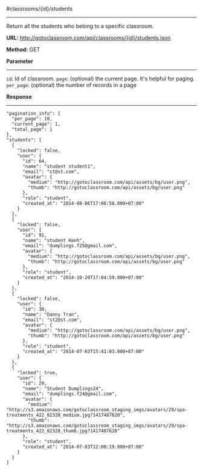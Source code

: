 #classrooms/{id}/students

----------
Return all the students who belong to a specific classroom.

**URL:** http://gotoclassroom.com/api/classrooms/{id}/students.json

**Method:**  GET

**Parameter**

----------
 `id`: Id of classroom.
`page`: (optional) the current page. It's helpful for paging.
`per_page`: (optional) the number of records in a page



**Response**

---------

    "pagination_info": {
      "per_page": 10,
      "current_page": 1,
      "total_page": 1
    },
    "students": [
      {
        "locked": false,
        "user": {
          "id": 64,
          "name": "student student1",
          "email": "st@st.com",
          "avatar": {
            "medium": "http://gotoclassroom.com/api/assets/bg/user.png",
            "thumb": "http://gotoclassroom.com/api/assets/bg/user.png"
          },
          "role": "student",
          "created_at": "2014-08-06T17:06:58.000+07:00"
        }
      },
      {
        "locked": false,
        "user": {
          "id": 91,
          "name": "student Hanh",
          "email": "dumplings.f25@gmail.com",
          "avatar": {
            "medium": "http://gotoclassroom.com/api/assets/bg/user.png",
            "thumb": "http://gotoclassroom.com/api/assets/bg/user.png"
          },
          "role": "student",
          "created_at": "2014-10-20T17:04:59.000+07:00"
        }
      },
      {
        "locked": false,
        "user": {
          "id": 30,
          "name": "Danny Tran",
          "email": "st2@st.com",
          "avatar": {
            "medium": "http://gotoclassroom.com/api/assets/bg/user.png",
            "thumb": "http://gotoclassroom.com/api/assets/bg/user.png"
          },
          "role": "student",
          "created_at": "2014-07-03T15:41:03.000+07:00"
        }
      },
      {
        "locked": true,
        "user": {
          "id": 29,
          "name": "Student Dumplings24",
          "email": "dumplings.f24@gmail.com",
          "avatar": {
            "medium": "http://s3.amazonaws.com/gotoclassroom_staging_imgs/avatars/29/spa-treatments_422_82328_medium.jpg?1417487620",
            "thumb": "http://s3.amazonaws.com/gotoclassroom_staging_imgs/avatars/29/spa-treatments_422_82328_thumb.jpg?1417487620"
          },
          "role": "student",
          "created_at": "2014-07-03T12:00:19.000+07:00"
        }
      }
    ]